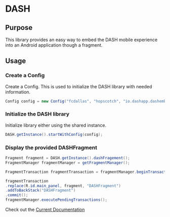 # DASH

## Purpose

This library provides an easy way to embed the DASH mobile experience into an Android application though a fragment.

## Usage

### Create a Config

Create a Config. This is used to initialize the DASH library with needed information.

```java
Config config = new Config("fcdallas", "hopscotch", "io.dashapp.dashembedexample");
```
### Initialize the DASH library

Initialize library either using the shared instance.

```java
DASH.getInstance().startWithConfig(config);
```

### Display the provided DASHFragment

```java
Fragment fragment = DASH.getInstance().dashFragement();
FragmentManager fragmentManager = getFragmentManager();

FragmentTransaction fragmentTransaction = fragmentManager.beginTransaction();

fragmentTransaction
.replace(R.id.main_panel, fragment, "DASHFragment")
.addToBackStack("DASHFragment")
.commit();
fragmentManager.executePendingTransactions();
```

Check out the [Current Documentation](https://bitbucket.org/dashdev/dash-embed-ios/raw/21b09d1d6620a0594e88aea498cfa46a4717b43b/Documentation/DASHAuctions_V1.pdf)
